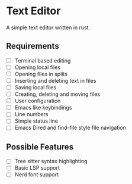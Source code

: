 # Text Editor
A simple text editor written in rust.

## Requirements
- [ ] Terminal based editing
- [ ] Opening local files
- [ ] Opening files in splits
- [ ] Inserting and deleting text in files
- [ ] Saving local files
- [ ] Creating, deleting and moving files
- [ ] User configuration
- [ ] Emacs like keybindings
- [ ] Line numbers
- [ ] Simple status line
- [ ] Emacs Dired and find-file style file navigation

## Possible Features
- [ ] Tree sitter syntax highlighting
- [ ] Basic LSP support
- [ ] Nerd font support
